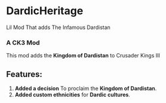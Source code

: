 # DardicHeritage
  Lil Mod That adds The Infamous Dardistan
### **A CK3 Mod**

This mod adds the **Kingdom of Dardistan** to Crusader Kings III

## **Features:**  
1. **Added a decision** To proclaim the **Kingdom of Dardistan**.  
2. **Added custom ethnicities** for **Dardic cultures**.
